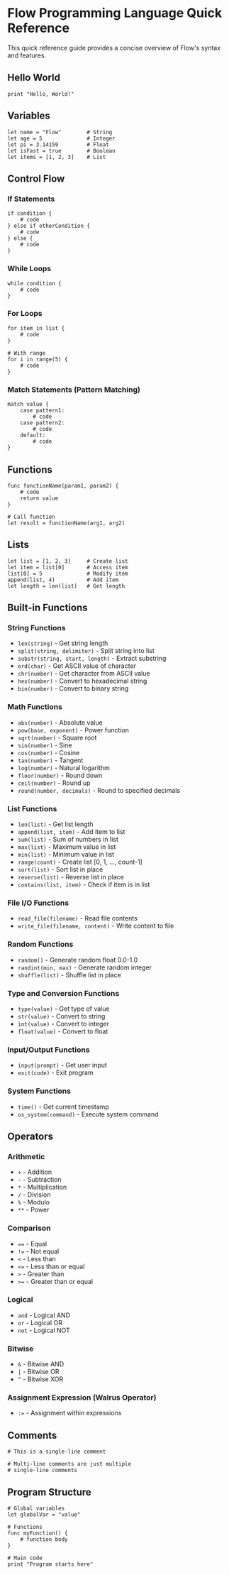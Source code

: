 # Flow Programming Language Quick Reference

This quick reference guide provides a concise overview of Flow's syntax and features.

## Hello World

```flow
print "Hello, World!"
```

## Variables

```flow
let name = "Flow"        # String
let age = 5              # Integer
let pi = 3.14159         # Float
let isFast = true        # Boolean
let items = [1, 2, 3]    # List
```

## Control Flow

### If Statements

```flow
if condition {
    # code
} else if otherCondition {
    # code
} else {
    # code
}
```

### While Loops

```flow
while condition {
    # code
}
```

### For Loops

```flow
for item in list {
    # code
}

# With range
for i in range(5) {
    # code
}
```

### Match Statements (Pattern Matching)

```flow
match value {
    case pattern1:
        # code
    case pattern2:
        # code
    default:
        # code
}
```

## Functions

```flow
func functionName(param1, param2) {
    # code
    return value
}

# Call function
let result = functionName(arg1, arg2)
```

## Lists

```flow
let list = [1, 2, 3]     # Create list
let item = list[0]       # Access item
list[0] = 5              # Modify item
append(list, 4)          # Add item
let length = len(list)   # Get length
```

## Built-in Functions

### String Functions
- `len(string)` - Get string length
- `split(string, delimiter)` - Split string into list
- `substr(string, start, length)` - Extract substring
- `ord(char)` - Get ASCII value of character
- `chr(number)` - Get character from ASCII value
- `hex(number)` - Convert to hexadecimal string
- `bin(number)` - Convert to binary string

### Math Functions
- `abs(number)` - Absolute value
- `pow(base, exponent)` - Power function
- `sqrt(number)` - Square root
- `sin(number)` - Sine
- `cos(number)` - Cosine
- `tan(number)` - Tangent
- `log(number)` - Natural logarithm
- `floor(number)` - Round down
- `ceil(number)` - Round up
- `round(number, decimals)` - Round to specified decimals

### List Functions
- `len(list)` - Get list length
- `append(list, item)` - Add item to list
- `sum(list)` - Sum of numbers in list
- `max(list)` - Maximum value in list
- `min(list)` - Minimum value in list
- `range(count)` - Create list [0, 1, ..., count-1]
- `sort(list)` - Sort list in place
- `reverse(list)` - Reverse list in place
- `contains(list, item)` - Check if item is in list

### File I/O Functions
- `read_file(filename)` - Read file contents
- `write_file(filename, content)` - Write content to file

### Random Functions
- `random()` - Generate random float 0.0-1.0
- `randint(min, max)` - Generate random integer
- `shuffle(list)` - Shuffle list in place

### Type and Conversion Functions
- `type(value)` - Get type of value
- `str(value)` - Convert to string
- `int(value)` - Convert to integer
- `float(value)` - Convert to float

### Input/Output Functions
- `input(prompt)` - Get user input
- `exit(code)` - Exit program

### System Functions
- `time()` - Get current timestamp
- `os_system(command)` - Execute system command

## Operators

### Arithmetic
- `+` - Addition
- `-` - Subtraction
- `*` - Multiplication
- `/` - Division
- `%` - Modulo
- `**` - Power

### Comparison
- `==` - Equal
- `!=` - Not equal
- `<` - Less than
- `<=` - Less than or equal
- `>` - Greater than
- `>=` - Greater than or equal

### Logical
- `and` - Logical AND
- `or` - Logical OR
- `not` - Logical NOT

### Bitwise
- `&` - Bitwise AND
- `|` - Bitwise OR
- `^` - Bitwise XOR

### Assignment Expression (Walrus Operator)
- `:=` - Assignment within expressions

## Comments

```flow
# This is a single-line comment

# Multi-line comments are just multiple
# single-line comments
```

## Program Structure

```flow
# Global variables
let globalVar = "value"

# Functions
func myFunction() {
    # function body
}

# Main code
print "Program starts here"
```